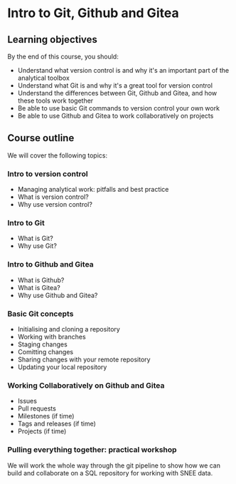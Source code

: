 # Intro to Git, Github and Gitea

## Learning objectives

By the end of this course, you should:

- Understand what version control is and why it's an important part of the analytical toolbox
- Understand what Git is and why it's a great tool for version control
- Understand the differences between Git, Github and Gitea, and how these tools work together
- Be able to use basic Git commands to version control your own work
- Be able to use Github and Gitea to work collaboratively on projects

## Course outline

We will cover the following topics:

### Intro to version control
- Managing analytical work: pitfalls and best practice
- What is version control?
- Why use version control?

### Intro to Git
- What is Git?
- Why use Git?

### Intro to Github and Gitea
- What is Github?
- What is Gitea?
- Why use Github and Gitea?

### Basic Git concepts
- Initialising and cloning a repository
- Working with branches
- Staging changes
- Comitting changes
- Sharing changes with your remote repository
- Updating your local repository

### Working Collaboratively on Github and Gitea
- Issues
- Pull requests
- Milestones (if time)
- Tags and releases (if time)
- Projects (if time)

### Pulling everything together: practical workshop
We will work the whole way through the git pipeline to show how we can build and collaborate on a SQL repository for working with SNEE data. 